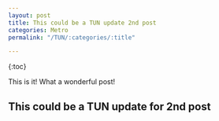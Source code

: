 ```yaml
---
layout: post
title: This could be a TUN update 2nd post
categories: Metro
permalink: "/TUN/:categories/:title"

---
```

{:toc}

This is it!
What a wonderful post!

## This could be a TUN update for 2nd post
